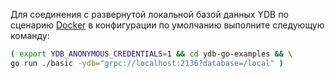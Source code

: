 Для соединения с развернутой локальной базой данных YDB по сценарию [Docker](../../../../quickstart.md) в конфигурации по умолчанию  выполните следующую команду:

``` bash
( export YDB_ANONYMOUS_CREDENTIALS=1 && cd ydb-go-examples && \
go run ./basic -ydb="grpc://localhost:2136?database=/local" )
```

